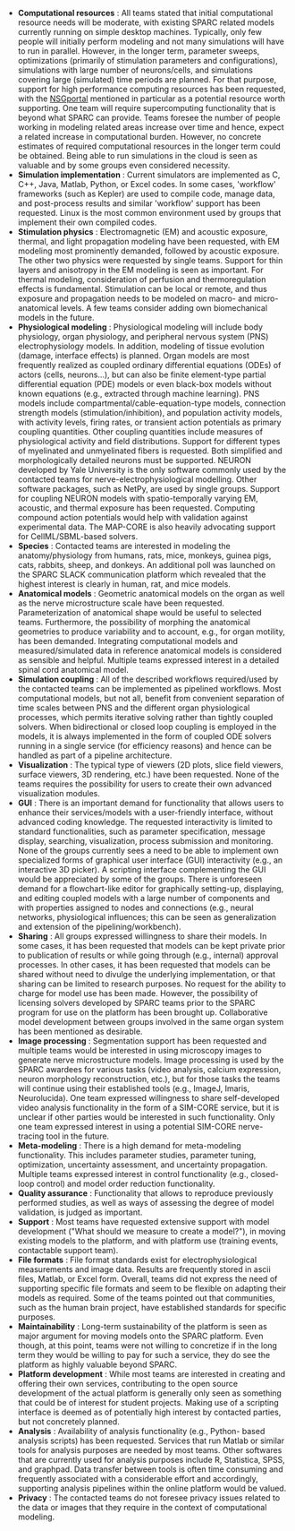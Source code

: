 

- **Computational resources** : All teams stated that initial
computational resource needs will be moderate, with existing SPARC
related models currently running on simple desktop machines. Typically,
only few people will initially perform modeling and not many simulations
will have to run in parallel. However, in the longer term, parameter
sweeps, optimizations (primarily of stimulation parameters and
configurations), simulations with large number of neurons/cells, and
simulations covering large (simulated) time periods are planned. For that
purpose, support for high performance computing resources has been
requested, with the [NSGportal](https://www.nsgportal.org/) mentioned
in particular as a potential resource worth supporting. One team will
require supercomputing functionality that is beyond what SPARC can
provide. Teams foresee the number of people working
in modeling related areas increase over time and hence, expect a related increase in
computational
burden. However, no concrete estimates of required computational
resources in the longer term could be obtained. Being able to run
simulations in the cloud is seen as valuable and by some groups even considered
necessity.
- **Simulation implementation** : Current simulators are implemented as
C, C++, Java, Matlab, Python, or Excel codes. In some cases, 'workflow'
frameworks (such as Kepler) are used to compile code, manage data, and
post-process results and similar 'workflow' support has been requested.
Linux is the most common environment used by groups that implement their
own compiled codes.
- **Stimulation physics** : Electromagnetic (EM) and acoustic exposure,
thermal, and light propagation modeling have been requested, with
EM modeling most prominently demanded, followed by acoustic
exposure. The other two physics were requested by single teams. Support
for thin layers and anisotropy in the EM modeling is seen as
important. For thermal modeling, consideration of perfusion and
thermoregulation effects is fundamental. Stimulation can be local or
remote, and thus exposure and propagation needs to be modeled on macro-
and micro-anatomical levels. A few teams consider adding own
biomechanical models in the future.
- **Physiological modeling** : Physiological modeling will include body
physiology, organ physiology, and peripheral nervous system (PNS)
electrophysiology models. In addition, modeling of tissue evolution
(damage, interface effects) is planned. Organ models are most frequently
realized as coupled ordinary differential equations (ODEs) of actors
(cells, neurons...), but can also be finite element-type partial
differential equation (PDE) models or even black-box models without known
equations (e.g., extracted through machine learning). PNS models include
compartmental/cable-equation-type models, connection strength models
(stimulation/inhibition), and population activity models, with activity
levels, firing rates, or transient action potentials as primary coupling
quantities. Other coupling quantities include measures of physiological
activity and field distributions. Support for different types of
myelinated and unmyelinated fibers is requested. Both simplified and
morphologically detailed neurons must be supported. NEURON developed by
Yale University is the only software commonly used by the contacted teams
for nerve-electrophysiological modelling. Other software packages, such
as NetPy, are used by single groups. Support for coupling NEURON models
with spatio-temporally varying EM, acoustic, and thermal
exposure has been requested. Computing compound action potentials would
help with validation against experimental data. The MAP-CORE is also
heavily advocating support for CellML/SBML-based solvers.
- **Species** : Contacted teams are interested in modeling the
anatomy/physiology from humans, rats, mice, monkeys, guinea pigs, cats,
rabbits, sheep, and donkeys. An additional poll was launched on the SPARC
SLACK communication platform which revealed that the highest interest is clearly in human,
rat, and mice models.
- **Anatomical models** : Geometric anatomical models on the organ as
well as the nerve microstructure scale have been requested.
Parameterization of anatomical shape would be useful to selected teams.
Furthermore, the possibility of morphing the anatomical geometries to produce
variability and to account, e.g., for organ motility, has been demanded.
Integrating computational models and measured/simulated data in reference
anatomical models is considered as sensible and helpful. Multiple teams
expressed interest in a detailed spinal cord anatomical model.
- **Simulation coupling** : All of the described workflows required/used
by the contacted teams can be implemented as pipelined workflows. Most
computational models, but not all, benefit from convenient separation of
time scales between PNS and the different organ physiological processes,
which permits iterative solving rather than tightly coupled solvers. When
bidirectional or closed loop coupling is employed in the models, it is
always implemented in the form of coupled ODE solvers running in a single
service (for efficiency reasons) and hence can be handled as part of a
pipeline architecture.
- **Visualization** : The typical type of viewers (2D plots, slice field
viewers, surface viewers, 3D rendering, etc.) have been requested. None of the teams
requires the possibility for users to create their own advanced visualization modules.
- **GUI** : There is an important demand for functionality that allows
users to enhance their services/models with a user-friendly interface,
without advanced coding knowledge. The requested interactivity is limited
to standard functionalities, such as parameter specification, message
display, searching, visualization, process submission and monitoring. None of the
groups currently sees a need to be able to implement own specialized forms
of graphical user interface (GUI) interactivity (e.g., an interactive 3D picker). A scripting
interface complementing the GUI would be appreciated by some of the
groups. There is unforeseen demand for a flowchart-like editor for
graphically setting-up, displaying, and editing coupled models with a large number of
components and with properties assigned to nodes and connections
(e.g., neural networks, physiological influences; this can be seen as generalization and
extension of the pipelining/workbench).
- **Sharing** : All groups expressed willingness to share their models.
In some cases, it has been requested that models can be kept private
prior to publication of results or while going through (e.g., internal)
approval processes. In other cases, it has been requested that models can
be shared without need to divulge the underlying implementation, or that
sharing can be limited to research purposes. No request for the ability
to charge for model use has been made. However, the possibility of
licensing solvers developed by SPARC teams prior to the SPARC program for
use on the platform has been brought up. Collaborative model development
between groups involved in the same organ system has been mentioned as
desirable.
- **Image processing** : Segmentation support has been requested and
multiple teams would be interested in using microscopy images to generate
nerve microstructure models. Image processing is used by the SPARC
awardees for various tasks (video analysis, calcium expression, neuron
morphology reconstruction, etc.), but for those tasks the teams will continue
using their established tools (e.g., ImageJ, Imaris, Neurolucida). One team
expressed willingness to share self-developed video analysis
functionality in the form of a SIM-CORE service, but it is unclear if
other parties would be interested in such functionality. Only one team
expressed interest in using a potential SIM-CORE nerve-tracing tool in
the future.
- **Meta-modeling** : There is a high demand for meta-modeling
functionality. This includes parameter studies, parameter tuning,
optimization, uncertainty assessment, and uncertainty propagation.
Multiple teams expressed interest in control functionality (e.g., closed-
loop control) and model order reduction functionality.
- **Quality assurance** : Functionality that allows to reproduce
previously performed studies, as well as ways of
assessing the degree of model validation, is judged as important.
- **Support** : Most teams have requested extensive support with model
development ("What should we measure to create a model?"), in moving
existing models to the platform, and with platform use (training events,
contactable support team).
- **File formats** : File format standards exist for electrophysiological
measurements and image data. Results are frequently stored in ascii
files, Matlab, or Excel form. Overall, teams did not express
the need of supporting specific file formats and seem to be flexible on
adapting their models as required. Some of the teams pointed out that
communities, such as the human brain project, have established standards
for specific purposes.
- **Maintainability** : Long-term sustainability of the platform is seen
as major argument for moving models onto the SPARC platform. Even though, at this point,
teams were not willing to concretize if in the long term they would be
willing to pay for such a service, they do see the platform as highly
valuable beyond SPARC.
- **Platform development** : While most teams are interested in creating
and offering their own services, contributing to the open source
development of the actual platform is generally only seen as something
that could be of interest for student projects. Making use of a scripting
interface is deemed as of potentially high interest by contacted parties,
but not concretely planned.
- **Analysis** : Availability of analysis functionality (e.g., Python-
based analysis scripts) has been requested. Services that run Matlab or
similar tools for analysis purposes are needed by most teams. Other
softwares that are currently used for analysis purposes include R,
Statistica, SPSS, and graphpad. Data transfer between tools is often time consuming and
frequently associated with
a considerable effort and accordingly, supporting analysis pipelines
within the online platform would be valued.
- **Privacy** : The contacted teams do not foresee privacy issues related
to the data or images that they require in the context of computational
modeling.
